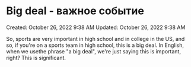# Big deal - важное событие

Created: October 26, 2022 9:38 AM
Updated: October 26, 2022 9:38 AM

So, sports are very important in high school and in college in the US, and so, if you're on a sports team in high school, this is a big deal. In English, when we usethe phrase "a big deal", we're just saying this is important, right? This is significant.